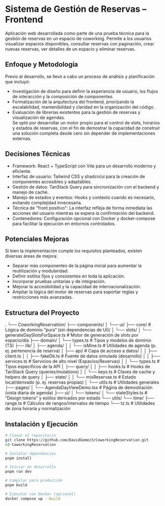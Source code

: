 # Sistema de Gestión de Reservas – Frontend

Aplicación web desarrollada como parte de una prueba técnica para la gestión de reservas en un espacio de coworking. Permite a los usuarios visualizar espacios disponibles, consultar reservas con paginación, crear nuevas reservas, ver detalles de un espacio y eliminar reservas.

## Enfoque y Metodología

Previo al desarrollo, se llevó a cabo un proceso de análisis y planificación que incluyó:

- Investigación de diseño para definir la experiencia de usuario, los flujos de interacción y la composición de componentes.
- Formalización de la arquitectura del frontend, priorizando la escalabilidad, mantenibilidad y claridad en la organización del código.
- Evaluación de librerías existentes para la gestión de reservas y visualización de agendas.  
  Se optó por desarrollar un motor propio para el control de slots, horarios y estados de reservas, con el fin de demostrar la capacidad de construir una solución completa desde cero sin depender de implementaciones externas.

## Decisiones Técnicas

- Framework: React + TypeScript con Vite para un desarrollo moderno y eficiente.
- Interfaz de usuario: Tailwind CSS y shadcn/ui para la creación de componentes accesibles y adaptables.
- Gestión de datos: TanStack Query para sincronización con el backend y manejo de caché.
- Manejo de estados y eventos: Hooks y contexto cuando es necesario, evitando complejidad innecesaria.
- Técnica de "front positivo": La interfaz refleja de forma inmediata las acciones del usuario mientras se espera la confirmación del backend.
- Contenedores: Configuración opcional con Docker y docker-compose para facilitar la ejecución en entornos controlados.

## Potenciales Mejoras

Si bien la implementación cumple los requisitos planteados, existen diversas áreas de mejora:

- Separar más componentes de la página inicial para aumentar la reutilización y modularidad.
- Definir estilos fijos y consistentes en toda la aplicación.
- Incorporar pruebas unitarias y de integración.
- Mejorar la accesibilidad y la capacidad de internacionalización.
- Ampliar la lógica del motor de reservas para soportar reglas y restricciones más avanzadas.

## Estructura del Proyecto
.
└── CoworkingReservation/
    ├── components/
    │   └── ui/
    ├── core/                                # Lógica de dominio “pura” (sin dependencias de UI)/
    │   └── slots/
    │       └── generateDaySlotsForSpace.ts  # Motor de generación de slots por espacio/día
    ├── domain/
    │   └── types.ts                         # Tipos y modelos de dominio (TS)
    ├── lib/
    │   ├── agenda/
    │   │   └── isMine.ts                    # Utilidades de agenda (p. ej. pertenencia de reserva)
    │   ├── api/                             # Capa de acceso a datos/
    │   │   ├── client.ts
    │   │   ├── fakeDb.ts                    # Fuente de datos simulada (desarrollo)
    │   │   ├── services.ts                  # Servicios de alto nivel (Espacios/Reservas)
    │   │   └── types.ts                     # Tipos específicos de la API
    │   ├── query/
    │   │   ├── hooks.ts                     # Hooks de TanStack Query (queries/mutations)
    │   │   └── keys.ts                      # Claves de cache y helpers de query
    │   ├── state/
    │   │   └── misReservas.ts               # Estado local/derivado (p. ej. reservas propias)
    │   └── utils.ts                         # Utilidades generales
    ├── pages/
    │   └── AgendaDayViewDemo.tsx            # Página de demostración (vista diaria de agenda)
    ├── ui/
    │   └── tokens/
    │       └── stateStyles.ts               # “Design tokens” y estilos derivados por estado
    └── utils/
        └── time/
            ├── range.ts                     # Cálculos de rangos/intervalos de tiempo
            └── tz.ts                        # Utilidades de zona horaria y normalización

## Instalación y Ejecución
```bash
# Clonar el repositorio
git clone https://github.com/DavidGomez3/CoworkingReservation.git
cd CoworkingReservation

# Instalar dependencias
pnpm install

# Iniciar en desarrollo
pnpm run dev

# Compilar para producción
pnpm build

# Ejecutar con Docker (opcional)
docker compose up --build

